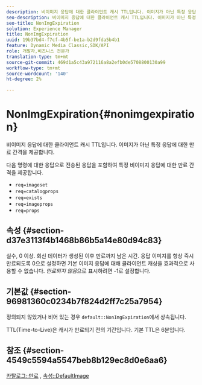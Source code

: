 ```yaml
---
description: 비이미지 응답에 대한 클라이언트 캐시 TTL입니다. 이미지가 아닌 특정 응답에 대한 만료 간격을 제공합니다.
seo-description: 비이미지 응답에 대한 클라이언트 캐시 TTL입니다. 이미지가 아닌 특정 응답에 대한 만료 간격을 제공합니다.
seo-title: NonImgExpiration
solution: Experience Manager
title: NonImgExpiration
uuid: 19b37bd4-f7cf-4b5f-be1a-b2d9fda5b4b1
feature: Dynamic Media Classic,SDK/API
role: 개발자,비즈니스 전문가
translation-type: tm+mt
source-git-commit: 469d1a5c43a972116a8a2efb0de5708800130a99
workflow-type: tm+mt
source-wordcount: '140'
ht-degree: 2%

---
```



# NonImgExpiration{#nonimgexpiration}

비이미지 응답에 대한 클라이언트 캐시 TTL입니다. 이미지가 아닌 특정 응답에 대한 만료 간격을 제공합니다.

다음 명령에 대한 응답으로 전송된 응답을 포함하여 특정 비이미지 응답에 대한 만료 간격을 제공합니다.

* `req=imageset`
* `req=catalogprops`
* `req=exists`
* `req=imageprops`
* `req=props`

## 속성 {#section-d37e3113f4b1468b86b5a14e80d94c83}

실수, 0 이상. 회신 데이터가 생성된 이후 만료까지 남은 시간. 응답 이미지를 항상 즉시 만료되도록 0으로 설정하면 기본 이미지 응답에 대해 클라이언트 캐싱을 효과적으로 사용할 수 없습니다. *만료되지 않음*&#x200B;으로 표시하려면 -1로 설정합니다.

## 기본값 {#section-96981360c0234b7f824d2ff7c25a7954}

정의되지 않았거나 비어 있는 경우 `default::NonImgExpiration`에서 상속됩니다.

TTL(Time-to-Live)은 캐시가 만료되기 전의 기간입니다. 기본 TTL은 6분입니다.

## 참조 {#section-4549c5594a5547beb8b129ec8d0e6aa6}

[카탈로그::만료](../../../../../is-api/image-catalog/image-serving-api-ref/c-image-catalog-reference/c-image-svg-data-reference/c-image-data-reference/r-expiration-cat.md#reference-a7afd668ecbb4d2da65d86259aa6a28a) ,  [속성::DefaultImage](../../../../../is-api/image-catalog/image-serving-api-ref/c-image-catalog-reference/c-attributes-reference/r-is-cat-defaultimage.md#reference-8e9900e129f54ed68462a3c2fc3bc433)
